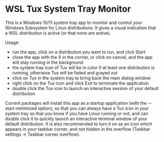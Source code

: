 # WSL Tux System Tray Monitor

This is a Windows 10/11 system tray app to monitor and control your Windows Subsystem for Linux distributions. It gives a visual indication that a WSL distribution is active (or that none are active).

Usage:
- run the app, click on a distribution you want to run, and click Start
- close the app with the X in the corner, or click on cancel, and the app will stay running in the background
- the system tray icon of Tux will be in color if at least one distribution is running, otherwise Tux will be faded and grayed out
- click on Tux in the system tray to bring back the main dialog window
- right click on the Tux icon and click Exit to terminate the application
- double click the Tux icon to launch an interactive session of your default distribution

Current packages will install this app as a startup application (with the --start-minimized option), so that you can always have a Tux icon in your system tray so that you know if you have Linux running or not, and can double click it to quickly launch an interactive terminal window of your default distribution. It is also recommended to turn it on as an icon which appears in your taskbar corner, and not hidden in the overflow (Taskbar settings -> Taskbar corner overflow).

